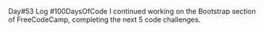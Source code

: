 Day#53 Log #100DaysOfCode I continued working on the Bootstrap section of FreeCodeCamp, completing the next 5 code challenges.